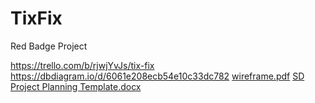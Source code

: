 # TixFix
Red Badge Project

https://trello.com/b/rjwjYvJs/tix-fix
https://dbdiagram.io/d/6061e208ecb54e10c33dc782
[wireframe.pdf](https://github.com/Benjamin-Chamness/TixFix/files/6297004/wireframe.pdf)
[SD Project Planning Template.docx](https://github.com/Benjamin-Chamness/TixFix/files/6297002/SD.Project.Planning.Template.docx)


